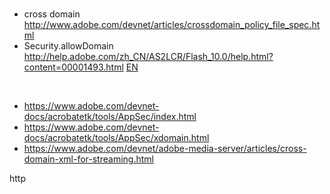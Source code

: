 <br>

<ul><li>cross domain <a href='http://www.adobe.com/devnet/articles/crossdomain_policy_file_spec.html'>http://www.adobe.com/devnet/articles/crossdomain_policy_file_spec.html</a>
</li><li>Security.allowDomain <a href='http://help.adobe.com/zh_CN/AS2LCR/Flash_10.0/help.html?content=00001493.html'>http://help.adobe.com/zh_CN/AS2LCR/Flash_10.0/help.html?content=00001493.html</a> <a href='http://help.adobe.com/en_US/AS2LCR/Flash_10.0/help.html?content=00001490.html'>EN</a></li></ul>

<br>

<ul><li><a href='https://www.adobe.com/devnet-docs/acrobatetk/tools/AppSec/index.html'>https://www.adobe.com/devnet-docs/acrobatetk/tools/AppSec/index.html</a>
</li><li><a href='https://www.adobe.com/devnet-docs/acrobatetk/tools/AppSec/xdomain.html'>https://www.adobe.com/devnet-docs/acrobatetk/tools/AppSec/xdomain.html</a>
</li><li><a href='https://www.adobe.com/devnet/adobe-media-server/articles/cross-domain-xml-for-streaming.html'>https://www.adobe.com/devnet/adobe-media-server/articles/cross-domain-xml-for-streaming.html</a></li></ul>



http